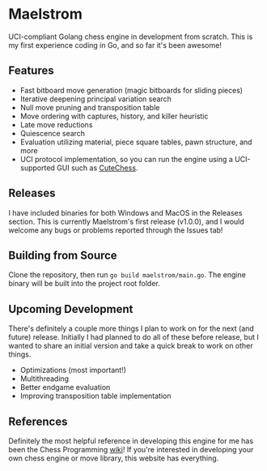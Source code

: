 # Maelstrom
UCI-compliant Golang chess engine in development from scratch. This is my first experience coding in Go, and so far it's been awesome!

## Features
 - Fast bitboard move generation (magic bitboards for sliding pieces)
 - Iterative deepening principal variation search
 - Null move pruning and transposition table
 - Move ordering with captures, history, and killer heuristic
 - Late move reductions
 - Quiescence search
 - Evaluation utilizing material, piece square tables, pawn structure, and more 
 - UCI protocol implementation, so you can run the engine using a UCI-supported GUI such as [CuteChess](https://github.com/cutechess/cutechess/releases).

## Releases
I have included binaries for both Windows and MacOS in the Releases section. This is currently Maelstrom's first release (v1.0.0), and I would welcome any bugs or problems reported through the Issues tab!

## Building from Source
Clone the repository, then run `go build maelstrom/main.go`. The engine binary will be built into the project root folder.

## Upcoming Development
There's definitely a couple more things I plan to work on for the next (and future) release. Initially I had planned to do all of these before release, but I wanted to share an initial version and take a quick break to work on other things. 
- Optimizations (most important!)
- Multithreading
- Better endgame evaluation
- Improving transposition table implementation

## References
Definitely the most helpful reference in developing this engine for me has been the Chess Programming [wiki](https://www.chessprogramming.org/Main_Page)! If you're interested in developing your own chess engine or move library, this website has everything.
